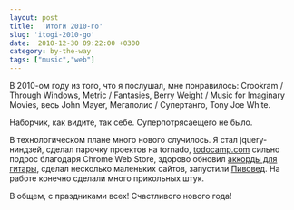 ```yaml
---
layout: post
title:  'Итоги 2010-го'
slug: 'itogi-2010-go'
date:  2010-12-30 09:22:00 +0300
category: by-the-way
tags: ["music","web"]
---
```


В 2010-ом году из того, что я послушал, мне понравилось: Crookram / Through Windows, Metric / Fantasies, Berry Weight / Music for Imaginary Movies, весь John Mayer, Мегаполис / Супертанго, Tony Joe White.

Наборчик, как видите, так себе. Суперпотрясаещего не было.

В технологическом плане много нового случилось. Я стал jquery-ниндзей, сделал парочку проектов на tornado, [todocamp.com](http://todocamp.com/ "to-do list manager") сильно подрос благодаря Chrome Web Store, здорово обновил [аккорды для гитары](http://guitar-chords-chart.net/), сделал несколько маленьких сайтов, запустили [Пивовед](http://pivoved.dp.ua/). На работе конечно сделали много прикольных штук.

В общем, с праздниками всех! Счастливого нового года!

